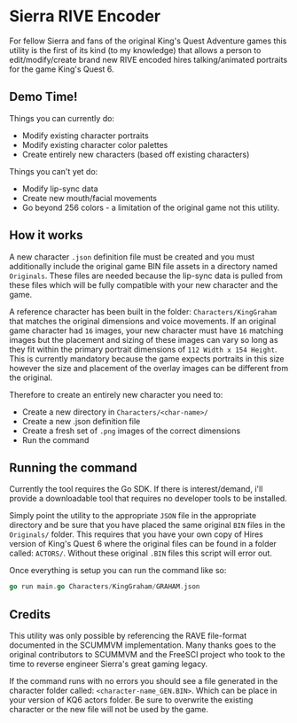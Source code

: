 # Sierra RIVE Encoder

For fellow Sierra and fans of the original King's Quest Adventure games this utility is the first of its kind (to my 
knowledge) that allows a person to edit/modify/create brand new RIVE encoded hires talking/animated
portraits for the game King's Quest 6.

## Demo Time!

Things you can currently do:

- Modify existing character portraits
- Modify existing character color palettes
- Create entirely new characters (based off existing characters)

Things you can't yet do:

- Modify lip-sync data
- Create new mouth/facial movements
- Go beyond 256 colors - a limitation of the original game not this utility.

## How it works

A new character `.json` definition file must be created and you must additionally include the original game BIN
file assets in a directory named `Originals`. These files are needed because the lip-sync data is pulled from
these files which will be fully compatible with your new character and the game.

A reference character has been built in the folder: `Characters/KingGraham` that matches the original dimensions
and voice movements. If an original game character had `16` images, your new character must have `16` matching images
but the placement and sizing of these images can vary so long as they fit within the primary portrait dimensions of
`112 Width x 154 Height`. This is currently mandatory because the game expects portraits in this size however the size
and placement of the overlay images can be different from the original.

Therefore to create an entirely new character you need to:

- Create a new directory in `Characters/<char-name>/`
- Create a new .json definition file
- Create a fresh set of `.png` images of the correct dimensions
- Run the command

## Running the command

Currently the tool requires the Go SDK. If there is interest/demand, i'll provide a downloadable tool that requires no 
developer tools to be installed.

Simply point the utility to the appropriate `JSON` file in the appropriate directory and be sure that you have placed the 
same original `BIN` files in the `Originals/` folder. This requires that you have your own copy of Hires version of 
King's Quest 6 where the original files can be found in a folder called: `ACTORS/`. Without these original `.BIN` files
this script will error out.

Once everything is setup you can run the command like so:

```go
go run main.go Characters/KingGraham/GRAHAM.json
```

## Credits

This utility was only possible by referencing the RAVE file-format documented in the SCUMMVM implementation. Many thanks
goes to the original contributors to SCUMMVM and the FreeSCI project who took to the time to reverse engineer Sierra's
great gaming legacy.

If the command runs with no errors you should see a file generated in the character folder called: 
`<character-name_GEN.BIN>`. Which can be place in your version of KQ6 actors folder. Be sure to overwrite the existing
character or the new file will not be used by the game.


